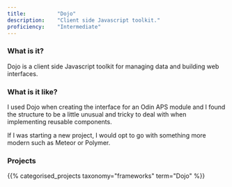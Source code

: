 ```yaml
---
title: 			"Dojo"
description: 	"Client side Javascript toolkit."
proficiency:	"Intermediate"
---
```


### What is it?
Dojo is a client side Javascript toolkit for managing data and building web interfaces.

### What is it like?
I used Dojo when creating the interface for an Odin APS module and I found the structure to be a little unusual and tricky to deal with when implementing reusable components.

If I was starting a new project, I would opt to go with something more modern such as Meteor or Polymer.

### Projects
{{% categorised_projects taxonomy="frameworks" term="Dojo" %}}